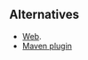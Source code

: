 
## Alternatives

- [Web](https://devops.datenkollektiv.de/banner.txt/index.html).
- [Maven plugin]()

